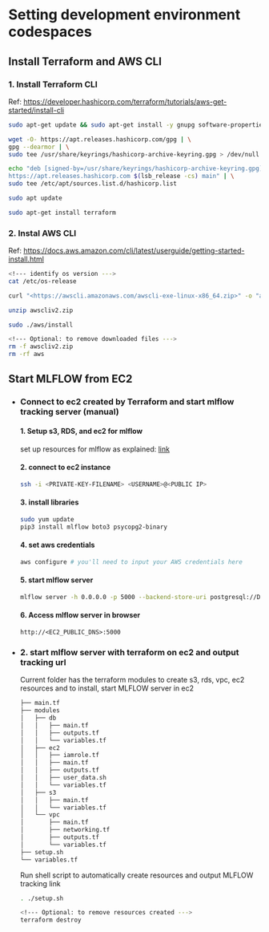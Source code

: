 # Setting development environment codespaces

## Install Terraform and AWS CLI

### 1. Install Terraform CLI

Ref: <https://developer.hashicorp.com/terraform/tutorials/aws-get-started/install-cli>

```bash
sudo apt-get update && sudo apt-get install -y gnupg software-properties-common
```

```bash
wget -O- https://apt.releases.hashicorp.com/gpg | \
gpg --dearmor | \
sudo tee /usr/share/keyrings/hashicorp-archive-keyring.gpg > /dev/null
```

```bash
echo "deb [signed-by=/usr/share/keyrings/hashicorp-archive-keyring.gpg] \
https://apt.releases.hashicorp.com $(lsb_release -cs) main" | \
sudo tee /etc/apt/sources.list.d/hashicorp.list
```

```bash
sudo apt update
```

```bash
sudo apt-get install terraform
```

### 2. Instal AWS CLI

Ref: <https://docs.aws.amazon.com/cli/latest/userguide/getting-started-install.html>

``` bash
<!--- identify os version --->
cat /etc/os-release
```

```bash
curl "<https://awscli.amazonaws.com/awscli-exe-linux-x86_64.zip>" -o "awscliv2.zip"
```

```bash
unzip awscliv2.zip
```

```bash
sudo ./aws/install
```

```bash
<!--- Optional: to remove downloaded files --->
rm -f awscliv2.zip
rm -rf aws
```

## Start MLFLOW from EC2

- ### Connect to ec2 created by Terraform and start mlflow tracking server (manual)

    #### 1. Setup s3, RDS, and ec2 for mlflow 

    set up resources for mlflow as explained: [link](https://github.com/DataTalksClub/mlops-zoomcamp/blob/main/02-experiment-tracking/mlflow_on_aws.md)

    #### 2. connect to ec2 instance

    ```bash
    ssh -i <PRIVATE-KEY-FILENAME> <USERNAME>@<PUBLIC IP>
    ```

    #### 3. install libraries

    ```bash
    sudo yum update
    pip3 install mlflow boto3 psycopg2-binary
    ```

    #### 4. set aws credentials 

    ```bash
    aws configure # you'll need to input your AWS credentials here
    ```

    #### 5. start mlflow server 

    ```bash
    mlflow server -h 0.0.0.0 -p 5000 --backend-store-uri postgresql://DB_USER:DB_PASSWORD@DB_ENDPOINT:5432/DB_NAME --default-artifact-root s3://S3_BUCKET_NAME
    ```

    #### 6. Access mlflow server in browser 

    ```
    http://<EC2_PUBLIC_DNS>:5000
    ```

- ### 2. start mlflow server with terraform on ec2 and output tracking url

    Current folder has the terraform modules to create s3, rds, vpc, ec2 resources and to install, start MLFLOW server in ec2

    ```bash
    ├── main.tf
    ├── modules
    │   ├── db
    │   │   ├── main.tf
    │   │   ├── outputs.tf
    │   │   └── variables.tf
    │   ├── ec2
    │   │   ├── iamrole.tf
    │   │   ├── main.tf
    │   │   ├── outputs.tf
    │   │   ├── user_data.sh
    │   │   └── variables.tf
    │   ├── s3
    │   │   ├── main.tf
    │   │   └── variables.tf
    │   └── vpc
    │       ├── main.tf
    │       ├── networking.tf
    │       ├── outputs.tf
    │       └── variables.tf
    ├── setup.sh
    └── variables.tf
    ```

    Run shell script to automatically create resources and output MLFLOW tracking link

    ```bash
    . ./setup.sh
    ```

    ```bash
    <!--- Optional: to remove resources created --->
    terraform destroy
    ```
